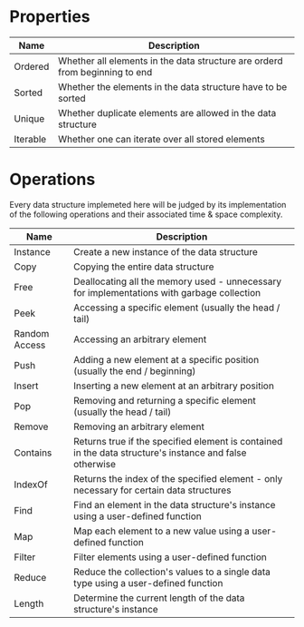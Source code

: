# Properties

| Name     | Description                                                                 |
| -------- | --------------------------------------------------------------------------- |
| Ordered  | Whether all elements in the data structure are orderd from beginning to end |
| Sorted   | Whether the elements in the data structure have to be sorted                |
| Unique   | Whether duplicate elements are allowed in the data structure                |
| Iterable | Whether one can iterate over all stored elements                            |

# Operations

Every data structure implemeted here will be judged by its implementation of the following operations and their associated time & space complexity.

| Name          | Description                                                                                             |
| ------------- | ------------------------------------------------------------------------------------------------------- |
| Instance      | Create a new instance of the data structure                                                             |
| Copy          | Copying the entire data structure                                                                       |
| Free          | Deallocating all the memory used - unnecessary for implementations with garbage collection              |
| Peek          | Accessing a specific element (usually the head / tail)                                                  |
| Random Access | Accessing an arbitrary element                                                                          |
| Push          | Adding a new element at a specific position (usually the end / beginning)                               |
| Insert        | Inserting a new element at an arbitrary position                                                        |
| Pop           | Removing and returning a specific element (usually the head / tail)                                     |
| Remove        | Removing an arbitrary element                                                                           |
| Contains      | Returns true if the specified element is contained in the data structure's instance and false otherwise |
| IndexOf       | Returns the index of the specified element - only necessary for certain data structures                 |
| Find          | Find an element in the data structure's instance using a user-defined function                          |
| Map           | Map each element to a new value using a user-defined function                                           |
| Filter        | Filter elements using a user-defined function                                                           |
| Reduce        | Reduce the collection's values to a single data type using a user-defined function                      |
| Length        | Determine the current length of the data structure's instance                                           |
